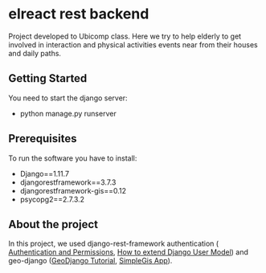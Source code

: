 # elreact rest backend

Project developed to Ubicomp class. Here we try to help elderly to get involved in interaction and physical activities events
near from their houses and daily paths.

## Getting Started

You need to start the django server:

* python manage.py runserver

## Prerequisites

To run the software you have to install:

* Django==1.11.7
* djangorestframework==3.7.3
* djangorestframework-gis==0.12
* psycopg2==2.7.3.2

## About the project

In this project, we used django-rest-framework authentication (
[Authentication and Permissions](http://polyglot.ninja/django-rest-framework-authentication-permissions/),
[How to extend Django User Model](https://simpleisbetterthancomplex.com/tutorial/2016/07/22/how-to-extend-django-user-model.html))
and geo-django ([GeoDjango Tutorial](https://docs.djangoproject.com/en/1.11/ref/contrib/gis/tutorial/),
[SimpleGis App](http://invisibleroads.com/tutorials/geodjango-googlemaps-build.html)).

